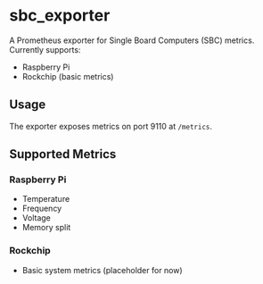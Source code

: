 # sbc_exporter

A Prometheus exporter for Single Board Computers (SBC) metrics. Currently supports:
- Raspberry Pi
- Rockchip (basic metrics)

## Usage

The exporter exposes metrics on port 9110 at `/metrics`.

## Supported Metrics

### Raspberry Pi
- Temperature
- Frequency
- Voltage
- Memory split

### Rockchip
- Basic system metrics (placeholder for now)
